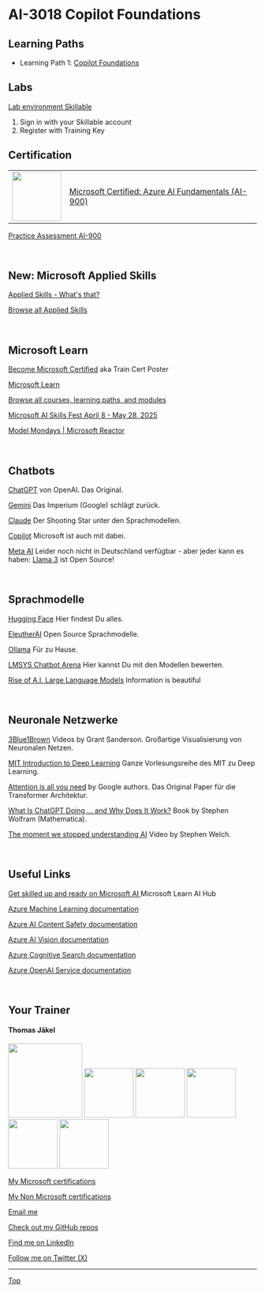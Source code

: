 [LP1]: https://learn.microsoft.com/en-us/training/paths/copilot-foundations/


# AI-3018 Copilot Foundations

<!--
## Seminar 07. April 2024

[Get the presentation](pdf/)

[Give feedback])

[Grab your badge])

<br>
-->
## Learning Paths

- Learning Path 1️: [Copilot Foundations][LP1]


## Labs

[Lab environment Skillable](https://brainymotion.learnondemand.net) 

1. Sign in with your Skillable account 
2. Register with Training Key

<!--[Go Deploy](https://lms.godeploy.it) -->

<!--  
[Lab 1 Explore generative AI with Microsoft Copilot](https://microsoftlearning.github.io/mslearn-copilot/Instructions/Labs/01a-m365-copilot.html) (from *Work Smarter with AI* exercises)

[Lab 2 Create an agent with Copilot Studio](https://microsoftlearning.github.io/mslearn-copilotstudio/Instructions/Labs/01-create-copilot.html) (from *Copilot Studio* exercises)

[Lab 3 Create a generative AI app that uses your own data](https://microsoftlearning.github.io/mslearn-ai-studio/Instructions/04-Use-own-data.html) (from *Develop generative AI solutions in Azure* exercises)


- Work Smarter with AI exercises
[Repo](https://github.com/MicrosoftLearning/mslearn-copilot)
[HTML](https://microsoftlearning.github.io/mslearn-copilot/)

- Azure AI Fundamentals exercises
[Repo](https://github.com/MicrosoftLearning/mslearn-ai-fundamentals)
[HTML](https://microsoftlearning.github.io/mslearn-ai-fundamentals/)

- Copilot Studio exercises
[Repo](https://github.com/MicrosoftLearning/mslearn-copilotstudio)
[HTML](https://microsoftlearning.github.io/mslearn-copilotstudio/)

- Develop generative AI solutions in Azure exercises
[Repo](https://github.com/MicrosoftLearning/mslearn-ai-studio)
[HTML](https://microsoftlearning.github.io/mslearn-ai-studio/)
-->

## Certification

|   |   |
| - | - |
|<img src="https://download69118.blob.core.windows.net/anon/microsoft-certified-fundamentals-badge.svg" width="100"/>|[Microsoft Certified: Azure AI Fundamentals (AI-900)](https://learn.microsoft.com/en-us/credentials/certifications/azure-ai-fundamentals/)|


[Practice Assessment AI-900](https://learn.microsoft.com/en-us/credentials/certifications/exams/ai-900/practice/assessment?assessment-type=practice&assessmentId=26)

<br>


## New: Microsoft Applied Skills

[Applied Skills - What's that?](https://learn.microsoft.com/en-us/credentials/)

[Browse all Applied Skills](https://learn.microsoft.com/en-us/credentials/browse/?credential_types=applied%20skills)

<br>


## Microsoft Learn

[Become Microsoft Certified](https://aka.ms/traincertposter) aka Train Cert Poster

[Microsoft Learn](https://learn.microsoft.com)

[Browse all courses, learning paths, and modules](https://learn.microsoft.com/en-us/training/browse/)

[Microsoft AI Skills Fest April 8 - May 28, 2025](https://aiskillsfest.event.microsoft.com/)

[Model Mondays | Microsoft Reactor](https://developer.microsoft.com/en-us/reactor/series/S-1485/)

<br>


## Chatbots

[ChatGPT](https://chatgpt.com/) von OpenAI. Das Original.

[Gemini](https://gemini.google.com/) Das Imperium (Google) schlägt zurück.

[Claude](https://claude.ai/) Der Shooting Star unter den Sprachmodellen.

[Copilot](https://copilot.microsoft.com/) Microsoft ist auch mit dabei.

[Meta AI](https://ai.meta.com/) Leider noch nicht in Deutschland verfügbar - aber jeder kann es haben: [Llama 3](https://ai.meta.com/blog/meta-llama-3/) ist Open Source!

<br>



## Sprachmodelle

[Hugging Face](https://huggingface.co/) Hier findest Du alles.

[EleutherAI](https://www.eleuther.ai/) Open Source Sprachmodelle.

[Ollama](https://ollama.com/) Für zu Hause.

[LMSYS Chatbot Arena](https://chat.lmsys.org/?leaderboard) Hier kannst Du mit den Modellen bewerten.

[Rise of A.I. Large Language Models](https://informationisbeautiful.net/visualizations/the-rise-of-generative-ai-large-language-models-llms-like-chatgpt/) Information is beautiful

<br>



## Neuronale Netzwerke

[3Blue1Brown](https://www.3blue1brown.com/topics/neural-networks) Videos by Grant Sanderson. Großartige Visualisierung von Neuronalen Netzen.

[MIT Introduction to Deep Learning](http://introtodeeplearning.com/) Ganze Vorlesungsreihe des MIT zu Deep Learning.

[Attention is all you need](https://arxiv.org/pdf/1706.03762.pdf) by Google authors. Das Original Paper für die Transformer Architektur.

[What Is ChatGPT Doing … and Why Does It Work?](https://writings.stephenwolfram.com/2023/02/what-is-chatgpt-doing-and-why-does-it-work/) Book by Stephen Wolfram (Mathematica).

[The moment we stopped understanding AI](https://www.youtube.com/watch?v=UZDiGooFs54) Video by Stephen Welch.

<br>



## Useful Links

[Get skilled up and ready on Microsoft AI ](https://learn.microsoft.com/en-us/ai/) Microsoft Learn AI Hub

[Azure Machine Learning documentation](https://learn.microsoft.com/en-us/azure/machine-learning/?view=azureml-api-2)

[Azure AI Content Safety documentation](https://learn.microsoft.com/en-us/azure/ai-services/content-safety/)

[Azure AI Vision documentation](https://learn.microsoft.com/en-us/azure/ai-services/computer-vision/)

[Azure Cognitive Search documentation](https://learn.microsoft.com/en-us/azure/search/)

[Azure OpenAI Service documentation](https://learn.microsoft.com/en-us/azure/ai-services/openai/)



<br>

##  Your Trainer
#### Thomas Jäkel

<img src="https://download69118.blob.core.windows.net/anon/Profilbild.jpg" width="150">
<img src="https://download69118.blob.core.windows.net/anon/Standard MCT Badge Large.png" width=100>
<a href="https://www.credly.com/badges/72439d56-7895-4b92-84bd-fec12c84fd18/public_url"><img src="https://download69118.blob.core.windows.net/anon/mcse-cloud-platform-and-infrastructure-certified-2016.png" width="100"></a>
<a href="https://learn.microsoft.com/api/credentials/share/en-us/tjaekel/A8E4CC3EAA93F4C2?sharingId=EBAFABC36CF6EBDC"><img src="https://download69118.blob.core.windows.net/anon/microsoft-certified-azure-solutions-architect-expert.png" width=100></a>
<a href="https://https://www.credly.com/badges/8ef5f8fb-6b84-4223-add8-4938096c67b2"><img src="https://download69118.blob.core.windows.net/anon/aws-certified-solutions-architect-associate.png" width=100></a>
<a href="https://www.credly.com/badges/7f2c6c3e-d3e3-4e32-9299-adf3278948a3/public_url"><img src="https://download69118.blob.core.windows.net/anon/instructor-recognition-1-000-students-reached.png" width="100"/></a>

[My Microsoft certifications](https://learn.microsoft.com/en-us/users/tjaekel/transcript/d4yjrcx32nome0r)

[My Non Microsoft certifications](https://www.credly.com/users/thomas-jakel)

[Email me](mailto:thomas.jaekel@brainymotion.de)

[Check out my GitHub repos](https://github.com/www42)

[Find me on LinkedIn](https://linkedin.com/in/tjkkll)

[Follow me on Twitter (X)](https://twitter.com/tjkkll)


---

[Top](#ai-3018-copilot-foundations)